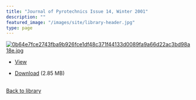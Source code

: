 ```yaml
---
title: "Journal of Pyrotechnics Issue 14, Winter 2001"
description: ""
featured_image: "/images/site/library-header.jpg"
type: page
---
```


<a href="https://drive.google.com/uc?export=view&id=1SExcUq-4UK6WPH8LN9-GWMPECXkmrHV2" target="_blank">![0b64e7fce2743fba9b926fce1df48c371f44133d0089fa9a66d22ac3bd98a18e.jpg](https://drive.google.com/uc?export=view&id=1ozmmnaN8qjCZn78FNhAggZAQac9JqVTk)</a>
* <a href="https://drive.google.com/uc?export=view&id=1SExcUq-4UK6WPH8LN9-GWMPECXkmrHV2" target="_blank">View</a>

* [Download](https://drive.google.com/uc?export=download&id=1SExcUq-4UK6WPH8LN9-GWMPECXkmrHV2) (2.85 MB)

<br />[Back to library](/library/)
